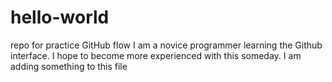 # hello-world
repo for practice GitHub flow
I am a novice programmer learning the Github interface. I hope to become more experienced with this someday.
I am adding something to this file
